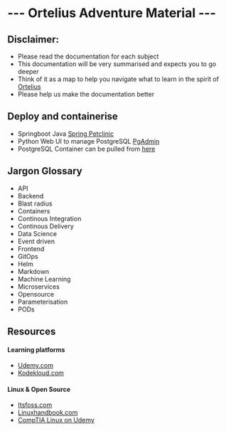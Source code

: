 # --- Ortelius Adventure Material ---

## Disclaimer:
- Please read the documentation for each subject
- This documentation will be very summarised and expects you to go deeper
- Think of it as a map to help you navigate what to learn in the spirit of [Ortelius](https://en.wikipedia.org/wiki/Abraham_Ortelius)
- Please help us make the documentation better

## Deploy and containerise
- Springboot Java [Spring Petclinic](https://github.com/spring-projects/spring-petclinic)
- Python Web UI to manage PostgreSQL [PgAdmin](https://www.pgadmin.org/)
- PostgreSQL Container can be pulled from [here](https://hub.docker.com/_/postgres/)

## Jargon Glossary
- API
- Backend
- Blast radius
- Containers
- Continous Integration
- Continous Delivery
- Data Science
- Event driven
- Frontend
- GitOps
- Helm
- Markdown
- Machine Learning
- Microservices
- Opensource
- Parameterisation
- PODs

## Resources
#### Learning platforms
- [Udemy.com](https://udemy.com)
- [Kodekloud.com](https://kodekloud.com)
#### Linux & Open Source
- [Itsfoss.com](https://itsfoss.com/)
- [Linuxhandbook.com](https://linuxhandbook.com/)
- [CompTIA Linux on Udemy](https://www.udemy.com/share/1076RM3@wyBekn7-PidnmF_CeNvkQeJjSzd9_9rNkxjrWFaI2hA7e6fQJEnkmWbazI66eyHT/)
